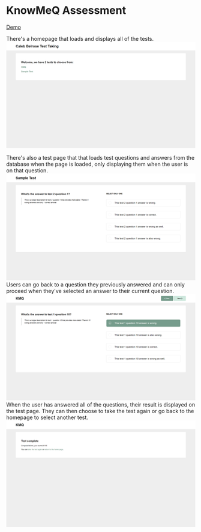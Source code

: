 # KnowMeQ Assessment

[Demo](https://calebbelrose.epizy.com)

There's a homepage that loads and displays all of the tests.
![image](https://github.com/calebbelrose/KnowMeQ-Assessment/blob/main/Homepage.png?raw=true)

There's also a test page that that loads test questions and answers from the database when the page is loaded, only displaying them when the user is on that question.
![image](https://github.com/calebbelrose/KnowMeQ-Assessment/blob/main/Test%202%20Question%201.png?raw=true)
Users can go back to a question they previously answered and can only proceed when they've selected an answer to their current question.
![image](https://github.com/calebbelrose/KnowMeQ-Assessment/blob/main/Test%201%20Question%2010.png?raw=true)
When the user has answered all of the questions, their result is displayed on the test page. They can then choose to take the test again or go back to the homepage to select another test.
![image](https://github.com/calebbelrose/KnowMeQ-Assessment/blob/main/Result.png?raw=true)
